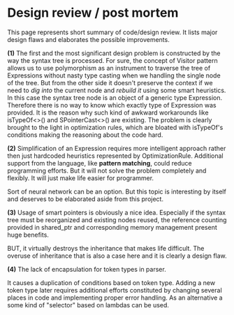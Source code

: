 Design review / post mortem
============================================

This page represents short summary of code/design review.
It lists major design flaws and elaborates the possible improvements.

**(1)** The first and the most significant design problem is constructed by the way the
syntax tree is processed. For sure, the concept of Visitor pattern allows us to
use polymorphism as an instrument to traverse the tree of Expressions without
nasty type casting when we handling the single node of the tree. But from the
other side it doesn't preserve the context if we need to *dig into* the current node
and *rebuild it* using some smart heuristics. In this case the syntax tree node is
an object of a generic type Expression. Therefore there is no way to know which
exactly type of Expression was provided. It is the reason why such kind of
awkward workarounds like isTypeOf<>() and SPointerCast<>() are existing. The problem
is clearly brought to the light in optimization rules, which are bloated with isTypeOf's
conditions making the reasoning about the code hard.


**(2)** Simplification of an Expression requires more intelligent approach rather then
just hardcoded heuristics represented by OptimizationRule. Additional support from
the language, like **pattern matching**, could reduce programming efforts. But it
will not solve the problem completely and flexibly. It will just make life easier
for programmer.

Sort of neural network can be an option. But this topic is interesting by itself
and deserves to be elaborated aside from this project.

**(3)** Usage of smart pointers is obviously a nice idea.
Especially if the syntax tree must be reorganized and existing nodes reused, the
reference counting provided in shared_ptr and corresponding memory management
present huge benefits.

BUT, it virtually destroys the inheritance that makes life difficult.
The overuse of inheritance that is also a case here and it is clearly a design flaw.

**(4)** The lack of encapsulation for token types in parser.

It causes a duplication of conditions based on token type. Adding a new token
type later requires additional efforts constituted by changing several places in
code and implementing proper error handling. As an alternative a some kind of
"selector" based on lambdas can be used.